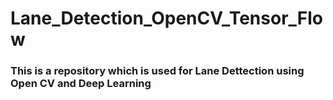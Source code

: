 # Lane_Detection_OpenCV_Tensor_Flow

### This is a repository which is used for Lane Dettection using Open CV and Deep Learning